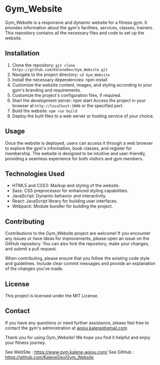 ﻿# Gym_Website
Gym_Website is a responsive and dynamic website for a fitness gym. It provides information about the gym's facilities, services, classes, trainers. This repository contains all the necessary files and code to set up the website.
## Installation
1. Clone the repository: `git clone https://github.com/KaleneDev/Gym_Website.git`
2. Navigate to the project directory: `cd Gym_Website`
3. Install the necessary dependencies: npm install
4. Customize the website content, images, and styling according to your gym's branding and requirements.
5. Customize the project's configuration files, if required.
6. Start the development server: npm start Access the project in your browser at `http://localhost:3000` or the specified port.
7. Build the website: `npm run build`
8. Deploy the built files to a web server or hosting service of your choice.
## Usage
Once the website is deployed, users can access it through a web browser to explore the gym's information, book classes, and register for membership. The website is designed to be intuitive and user-friendly, providing a seamless experience for both visitors and gym members.

## Technologies Used
- HTML5 and CSS3: Markup and styling of the website.
- Sass: CSS preprocessor for enhanced styling capabilities.
- JavaScript: Dynamic behavior and interactivity.
- React: JavaScript library for building user interfaces.
- Webpack: Module bundler for building the project.
## Contributing
Contributions to the Gym_Website project are welcome! If you encounter any issues or have ideas for improvements, please open an issue on the GitHub repository. You can also fork the repository, make your changes, and submit a pull request.

When contributing, please ensure that you follow the existing code style and guidelines. Include clear commit messages and provide an explanation of the changes you've made.

## License
This project is licensed under the MIT License.

## Contact
If you have any questions or need further assistance, please feel free to contact the gym's administration at apiou.kalene@gmail.com

Thank you for using Gym_Website! We hope you find it helpful and enjoy your fitness journey.

See WebSite : https://www.gym.kalene-apiou.com/
See GitHub : https://github.com/KaleneDev/Gym_Website
